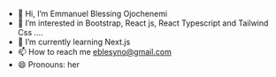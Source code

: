- 👋 Hi, I’m Emmanuel Blessing Ojochenemi
- 👀 I’m interested in  Bootstrap, React js, React Typescript and Tailwind Css .... 
- 🌱 I’m currently learning Next.js
- 📫 How to reach me eblesyno@gmail.com 
- 😄 Pronouns: her
  

<!---
eblesyn/eblesyn is a ✨ special ✨ repository because its `README.md` (this file) appears on your GitHub profile.
You can click the Preview link to take a look at your changes.
--->

